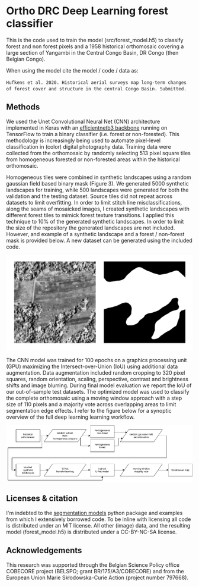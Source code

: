 # Ortho DRC Deep Learning forest classifier

This is the code used to train the model (src/forest_model.h5) to classify forest and non forest pixels and a 1958 historical orthomosaic covering a large section of Yangambi in the Central Congo Basin, DR Congo (then Belgian Congo).

When using the model cite the model / code / data as:

`Hufkens et al. 2020. Historical aerial surveys map long-term changes of
forest cover and structure in the central Congo Basin. Submitted.`

## Methods

 We used the Unet Convolutional Neural Net (CNN) architecture implemented in Keras with an [efficientnetb3 backbone](https://github.com/qubvel/segmentation_models) running on TensorFlow to train a binary classifier (i.e. forest or non-forested). This methodology is increasingly being used to automate pixel-level classification in (color) digital photography data. Training data were collected from the orthomosaic by randomly selecting 513 pixel square tiles from homogeneous forested or non-forested areas within the historical orthomosaic.
 
 Homogeneous tiles were combined in synthetic landscapes using a random gaussian field based binary mask (Figure 3). We generated 5000 synthetic landscapes for training, while 500 landscapes were generated for both the validation and the testing dataset. Source tiles did not repeat across datasets to limit overfitting. In order to limit stitch line misclassifications, along the seams of mosaicked images, I created synthetic landscapes with different forest tiles to mimick forest texture transitions. I applied this technique to 10% of the generated synthetic landscapes. In order to limit the size of the repository the generated landscapes are not included. However, and example of a synthetic landscape and a forest / non-forest mask is provided below. A new dataset can be generated using the included code.
 
![](synthetic_landscape.png) 
 
 The CNN model was trained for 100 epochs on a graphics processing unit (GPU) maximizing the Intersect-over-Union (IoU) using additional data augmentation. Data augmentation included random cropping to 320 pixel squares, random orientation, scaling, perspective, contrast and brightness shifts and image blurring. During final model evaluation we report the IoU of our out-of-sample test datasets.  The optimized model was used to classify the complete orthomosaic using a moving window approach with a step size of 110 pixels and a majority vote across overlapping areas to limit segmentation edge effects. I refer to the figure below for a synoptic overview of the full deep learning learning workflow. 

![](cnn_diagram.png) 

## Licenses & citation

I'm indebted to the [segmentation models](https://github.com/qubvel/segmentation_models) python package and examples from which I extensively borrowed code. To be inline with licensing all code is distributed under an MIT license. All other (image) data, and the resulting model (forest_model.h5) is distributed under a CC-BY-NC-SA license.

## Acknowledgements

This research was supported through the Belgian Science Policy office COBECORE project (BELSPO; grant BR/175/A3/COBECORE) and from the European Union Marie Skłodowska-Curie Action (project number 797668).
